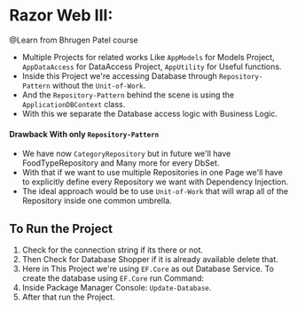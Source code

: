# Razor Web III:

@Learn from Bhrugen Patel course

- Multiple Projects for related works Like `AppModels` for Models Project, `AppDataAccess` for DataAccess Project, `AppUtility` for Useful functions. 
- Inside this Project we're accessing Database through `Repository-Pattern` without the `Unit-of-Work`.
- And the `Repository-Pattern` behind the scene is using the `ApplicationDBContext` class.
- With this we separate the Database access logic with Business Logic.

#### Drawback With only `Repository-Pattern`
- We have now `CategoryRepository` but in future we'll have FoodTypeRepository and Many more for every DbSet.
- With that if we want to use multiple Repositories in one Page we'll have to explicitly define every Repository we want with Dependency Injection.
- The ideal approach would be to use `Unit-of-Work` that will wrap all of the Repository inside one common umbrella.

## To Run the Project

1. Check for the connection string if its there or not.
2. Then Check for Database Shopper if it is already available delete that.
3. Here in This Project we're using `EF.Core` as out Database Service. To create the database using `EF.Core` run Command:
4. Inside Package Manager Console: `Update-Database`.
5. After that run the Project.